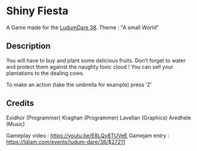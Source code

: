 # Shiny Fiesta

A Game made for the [LudumDare 38](https://ldjam.com/events/ludum-dare/38/games).
Theme : "A small World"

## Description
You will have to buy and plant some delicious fruits. Don’t forget to water and protect them against the naughty toxic cloud ! You can sell your plantations to the dealing cows.

To make an action (take the umbrella for example) press ‘Z’

## Credits
Exidhor (Programmer)
Kraghan (Programmer)
Lavellan (Graphics)
Aredhele (Music)

Gameplay video : https://youtu.be/E8LQy8TUVeE
Gamejam entry : https://ldjam.com/events/ludum-dare/38/$27211
